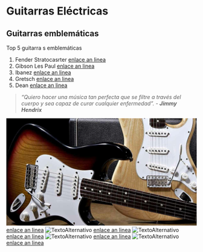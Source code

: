 # Guitarras Eléctricas
##  Guitarras  emblemáticas
Top 5  guitarra s  emblemáticas

1. Fender Stratocasrter [enlace an linea](https://es.wikipedia.org/wiki/Fender_Stratocaster)
2. Gibson Les Paul [enlace an linea](https://es.wikipedia.org/wiki/Gibson_Les_Paul)
3. Ibanez [enlace an linea](https://es.wikipedia.org/wiki/Ibanez)
4. Gretsch [enlace an linea](https://es.wikipedia.org/wiki/Gretsch)
5. Dean  [enlace an linea](https://es.wikipedia.org/wiki/Dean_Guitars)

>*“Quiero hacer una música tan perfecta que se filtre a través del cuerpo y sea capaz de curar cualquier enfermedad”. - **Jimmy Hendrix***

![TextoAlternativo](fender.jpg)  [enlace an linea](https://shop.fender.com/es-ES/start)
![TextoAlternativo]() [enlace an linea](https://www.gibson.com/)
![TextoAlternativo]() [enlace an linea](https://www.ibanez.com/eu/)
![TextoAlternativo]() [enlace an linea](https://www.gretschguitars.com/)
![TextoAlternativo]() [enlace an linea](https://www.deanguitars.com/)
